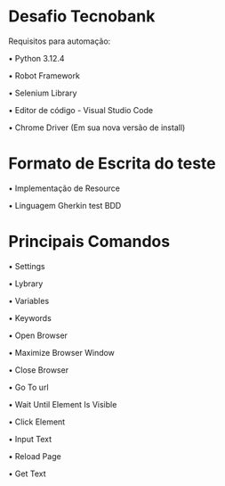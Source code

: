 ﻿# Desafio Tecnobank

Requisitos para automação:

• Python 3.12.4

• Robot Framework

• Selenium Library

• Editor de código - Visual Studio Code

• Chrome Driver (Em sua nova versão de install)

# Formato de Escrita do teste

• Implementação de Resource

• Linguagem Gherkin test BDD

# Principais Comandos

• Settings

• Lybrary

• Variables

• Keywords

• Open Browser

• Maximize Browser Window

• Close Browser

• Go To url

• Wait Until Element Is Visible

• Click Element

• Input Text

• Reload Page

• Get Text


